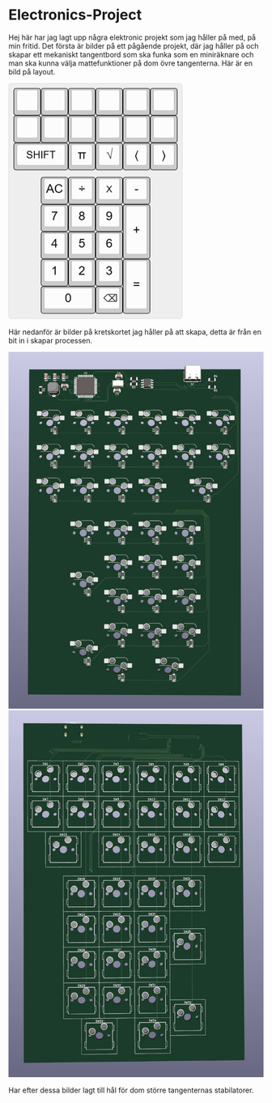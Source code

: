 # Electronics-Project
Hej här har jag lagt upp några elektronic projekt som jag håller på med, på min fritid.
Det första är bilder på ett pågående projekt, där jag håller på och skapar ett mekaniskt tangentbord
som ska funka som en miniräknare och man ska kunna välja mattefunktioner på dom övre tangenterna.
Här är en bild på layout.

![keyboard](images/keyboard-layout-02.png)

Här nedanför är bilder på kretskortet jag håller på att skapa, detta är från en bit in i skapar processen.

![keyboard](images/PCB-3D-03.JPG)
![keyboard](images/PCB-3D-04.JPG)

Har efter dessa bilder lagt till hål för dom större tangenternas stabilatorer.
